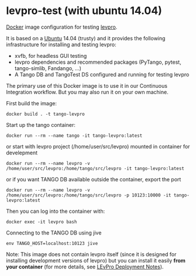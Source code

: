 # levpro-test (with ubuntu 14.04)

[Docker](http://www.docker.com) image configuration for testing [levpro](https://github.com/ska-sa/levpro).

It is based on a [Ubuntu](https://www.ubuntu.com/) 14.04 (trusty) and it provides the following infrastructure for installing and testing levpro:

- xvfb, for headless GUI testing
- levpro dependencies and recommended packages (PyTango, pytest, tango-simlib, Fandango, ...)
- A Tango DB and TangoTest DS configured and running for testing levpro
 
The primary use of this Docker image is to use it in our Continuous Integration workflow.
But you may also run it on your own machine.

First build the image:

~~~~
docker build . -t tango-levpro
~~~~

Start up the tango container:

~~~~
docker run --rm --name tango -it tango-levpro:latest
~~~~

or start with levpro project (/home/user/src/levpro) mounted in container for develepment

~~~~
docker run --rm --name levpro -v /home/user/src/levpro:/home/tango/src/levpro -it tango-levpro:latest
~~~~

or if you want TANGO DB available outside the container, export the port

~~~~
docker run --rm --name levpro -v /home/user/src/levpro:/home/tango/src/levpro -p 10123:10000 -it tango-levpro:latest
~~~~

Then you can log into the container with:

~~~~
docker exec -it levpro bash
~~~~

Connecting to the TANGO DB using jive

~~~~
env TANGO_HOST=localhost:10123 jive
~~~~

Note: This image does not contain levpro itself (since it is designed for installing development versions of levpro) but you can
install it easily **from your container** (for more details, see [LEvPro Deployment Notes](
https://docs.google.com/document/d/12f495FEMOi0g3bJjoZL3icZaCCr7iSjTY3jToFqA2Ns/edit#heading=h.tzfrhvg9rcoo)).
